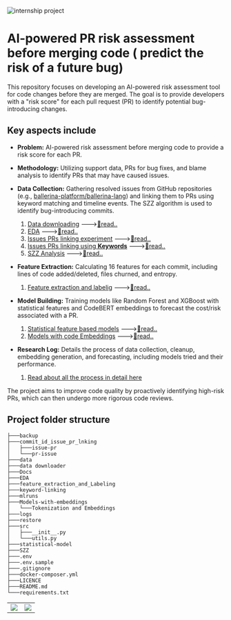 ![internship project](https://img.shields.io/badge/internship-project-blue.svg)
# AI-powered PR risk assessment before merging code ( predict the risk of a future bug)

This repository focuses on developing an AI-powered risk assessment tool for code changes before they are merged. The goal is to provide developers with a "risk score" for each pull request (PR) to identify potential bug-introducing changes.

## Key aspects include

  * **Problem:** AI-powered risk assessment before merging code to provide a risk score for each PR.
  * **Methodology:** Utilizing support data, PRs for bug fixes, and blame analysis to identify PRs that may have caused issues.
  * **Data Collection:** Gathering resolved issues from GitHub repositories (e.g., [ballerina-platform/ballerina-lang](https://github.com/ballerina-platform/ballerina-lang/issues)) and linking them to PRs using keyword matching and timeline events. The SZZ algorithm is used to identify bug-introducing commits.
    1. [Data downloading](data%20downloader/) --->[📄read..](data%20downloader/readme.md)
    2. [EDA](EDA/) --->[📄read..](EDA/readme.md)
    3. [Issues PRs linking experiment](commit_id_issue_pr_lnking/) --->[📄read..](commit_id_issue_pr_lnking/readme.md)
    4. [Issues PRs linking using **Keywords**](keyword-linking/) --->[📄read..](keyword-linking/readme.md)
    5. [SZZ Analysis](SZZ/) --->[📄read..](SZZ/readme.md)
  * **Feature Extraction:** Calculating 16 features for each commit, including lines of code added/deleted, files churned, and entropy.

    1. [Feature extraction and labelig](feature_extraction_and_Labeling/) --->[📄read..](feature_extraction_and_Labeling/readme.md)
  * **Model Building:** Training models like Random Forest and XGBoost with statistical features and CodeBERT embeddings to forecast the cost/risk associated with a PR.

    1. [Statistical feature based models](statistical-model/) --->[📄read..](statistical-model/readme.md)
    1. [Models with code Embeddings](Models-with-embeddings/) --->[📄read..](Models-with-embeddings/readme.md)

  * **Research Log:** Details the process of data collection, cleanup, embedding generation, and forecasting, including models tried and their performance.
    1. [Read about all the process in detail here](Docs/)

The project aims to improve code quality by proactively identifying high-risk PRs, which can then undergo more rigorous code reviews.

## Project folder structure
```
├───backup
├───commit_id_issue_pr_lnking
│   ├───issue-pr
│   └───pr-issue
├───data
├───data downloader
├───Docs
├───EDA
├───feature_extraction_and_Labeling
├───keyword-linking
├───mlruns
├───Models-with-embeddings
│   └───Tokenization and Embeddings
├───logs
├───restore
├───src
│   ├───__init__.py
│   └───utils.py
├───statistical-model
├───SZZ
├───.env 
├───.env.sample
├───.gitignore
├───docker-composer.yml
├───LICENCE
├───README.md
└───requirements.txt
```
<table width="100%">
  <tr>
    <td align="left">
      <a href="./data downloader/readme.md"><img src="https://img.shields.io/badge/Research log-red?style=for-the-badge"></a>
    </td>
    <td align="right">
      <a href="data downloader/readme.md"><img src="https://img.shields.io/badge/Next-green?style=for-the-badge"></a>
    </td>
  </tr>
</table>

